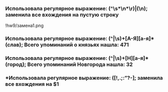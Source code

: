 ### Использовала регулярное выражение: (^\s*\n*\r)|(\n); заменила все вхождения на пустую строку
!hw9/замена1.png
### Использовала регулярное выражение: (^|\s)+[А-Я][а-я]*(слав); Всего упоминаний о князьях нашла: 471
### Использовала регулярное выражение: (^|\s)+[Н][а-я]*(город); Всего упоминаний Новгорода нашла: 32
### *Использовала регулярное выражение: ([!,.;:”?-]; заменила все вхождения на $1
